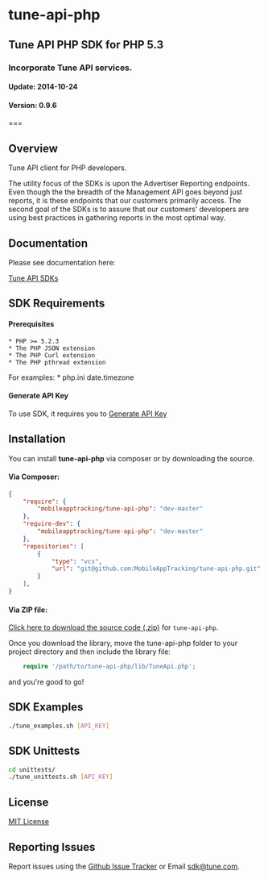 <h1>tune-api-php</h1>
<h2>Tune API PHP SDK for PHP 5.3</h2>
<h3>Incorporate Tune API services.</h3>
<h4>Update:  2014-10-24</h4>
<h4>Version: 0.9.6</h4>
===

## Overview
Tune API client for PHP developers.

The utility focus of the SDKs is upon the Advertiser Reporting endpoints. Even though the the breadth of the Management API goes beyond just reports, it is these endpoints that our customers primarily access. The second goal of the SDKs is to assure that our customers’ developers are using best practices in gathering reports in the most optimal way.

## Documentation

Please see documentation here:

[Tune API SDKs](https://developers.mobileapptracking.com/tune-api-sdks/)

<a name="sdk_requirements"></a>
## SDK Requirements

<a name="sdk_prerequisites"></a>
#### Prerequisites

    * PHP >= 5.2.3
    * The PHP JSON extension
    * The PHP Curl extension
    * The PHP pthread extension

For examples:
    * php.ini date.timezone

<a name="generate_api_key"></a>
#### Generate API Key

To use SDK, it requires you to [Generate API Key](http://developers.mobileapptracking.com/generate-api-key/)

<a name="sdk_installation"></a>
## Installation

You can install **tune-api-php** via composer or by downloading the source.

<a name="sdk_installation_composer"></a>
#### Via Composer:

```json
{
    "require": {
        "mobileapptracking/tune-api-php": "dev-master"
    },
    "require-dev": {
        "mobileapptracking/tune-api-php": "dev-master"
    },
    "repositories": [
        {
            "type": "vcs",
            "url": "git@github.com:MobileAppTracking/tune-api-php.git"
        }
    ],
}
```

<a name="sdk_installation_zip"></a>
#### Via ZIP file:

[Click here to download the source code
(.zip)](https://github.com/MobileAppTracking/tune-api-php/archive/master.zip) for `tune-api-php`.

Once you download the library, move the tune-api-php folder to your project
directory and then include the library file:

```php
    require '/path/to/tune-api-php/lib/TuneApi.php';
```

and you're good to go!


<a name="sdk_examples"></a>
## SDK Examples

```bash
./tune_examples.sh [API_KEY]
```

<a name="sdk_unittests"></a>
## SDK Unittests

```bash
cd unittests/
./tune_unittests.sh [API_KEY]
```

<a name="license"></a>
## License

[MIT License](http://opensource.org/licenses/MIT)

<a name="sdk_reporting_issues"></a>
## Reporting Issues

Report issues using the [Github Issue Tracker](https://github.com/MobileAppTracking/tune-api-python/issues) or Email [sdk@tune.com](mailto:sdk@tune.com).
